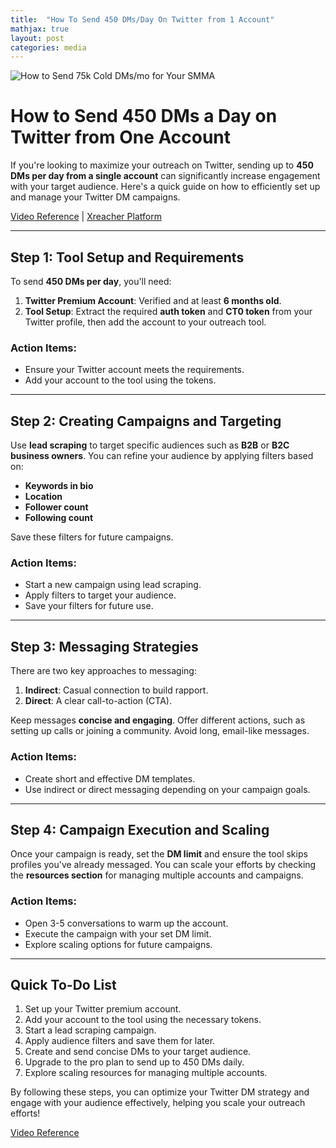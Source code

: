 ```yaml
---
title:  "How To Send 450 DMs/Day On Twitter from 1 Account"
mathjax: true
layout: post
categories: media
---
```


![How to Send 75k Cold DMs/mo for Your SMMA](https://img.youtube.com/vi/io6W2WRoOQ0/maxresdefault.jpg)


# How to Send 450 DMs a Day on Twitter from One Account

If you're looking to maximize your outreach on Twitter, sending up to **450 DMs per day from a single account** can significantly increase engagement with your target audience. Here's a quick guide on how to efficiently set up and manage your Twitter DM campaigns.

[Video Reference](https://www.youtube.com/watch?v=io6W2WRoOQ0) | 
[Xreacher Platform](https://xreacher.com)

---

## Step 1: Tool Setup and Requirements

To send **450 DMs per day**, you'll need:

1. **Twitter Premium Account**: Verified and at least **6 months old**.
2. **Tool Setup**: Extract the required **auth token** and **CT0 token** from your Twitter profile, then add the account to your outreach tool.

### Action Items:
- Ensure your Twitter account meets the requirements.
- Add your account to the tool using the tokens.

---

## Step 2: Creating Campaigns and Targeting

Use **lead scraping** to target specific audiences such as **B2B** or **B2C business owners**. You can refine your audience by applying filters based on:

- **Keywords in bio**
- **Location**
- **Follower count**
- **Following count**

Save these filters for future campaigns.

### Action Items:
- Start a new campaign using lead scraping.
- Apply filters to target your audience.
- Save your filters for future use.

---

## Step 3: Messaging Strategies

There are two key approaches to messaging:

1. **Indirect**: Casual connection to build rapport.
2. **Direct**: A clear call-to-action (CTA).

Keep messages **concise and engaging**. Offer different actions, such as setting up calls or joining a community. Avoid long, email-like messages.

### Action Items:
- Create short and effective DM templates.
- Use indirect or direct messaging depending on your campaign goals.

---

## Step 4: Campaign Execution and Scaling

Once your campaign is ready, set the **DM limit** and ensure the tool skips profiles you've already messaged. You can scale your efforts by checking the **resources section** for managing multiple accounts and campaigns.

### Action Items:
- Open 3-5 conversations to warm up the account.
- Execute the campaign with your set DM limit.
- Explore scaling options for future campaigns.

---

## Quick To-Do List

1. Set up your Twitter premium account.
2. Add your account to the tool using the necessary tokens.
3. Start a lead scraping campaign.
4. Apply audience filters and save them for later.
5. Create and send concise DMs to your target audience.
6. Upgrade to the pro plan to send up to 450 DMs daily.
7. Explore scaling resources for managing multiple accounts.

By following these steps, you can optimize your Twitter DM strategy and engage with your audience effectively, helping you scale your outreach efforts!


[Video Reference](https://www.youtube.com/watch?v=io6W2WRoOQ0)